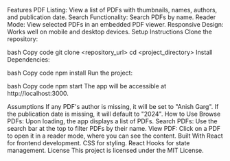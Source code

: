 Features
PDF Listing: View a list of PDFs with thumbnails, names, authors, and publication date.
Search Functionality: Search PDFs by name.
Reader Mode: View selected PDFs in an embedded PDF viewer.
Responsive Design: Works well on mobile and desktop devices.
Setup Instructions
Clone the repository:

bash
Copy code
git clone <repository_url>
cd <project_directory>
Install Dependencies:

bash
Copy code
npm install
Run the project:

bash
Copy code
npm start
The app will be accessible at http://localhost:3000.

Assumptions
If any PDF's author is missing, it will be set to "Anish Garg".
If the publication date is missing, it will default to "2024".
How to Use
Browse PDFs: Upon loading, the app displays a list of PDFs.
Search PDFs: Use the search bar at the top to filter PDFs by their name.
View PDF: Click on a PDF to open it in a reader mode, where you can see the content.
Built With
React for frontend development.
CSS for styling.
React Hooks for state management.
License
This project is licensed under the MIT License.
